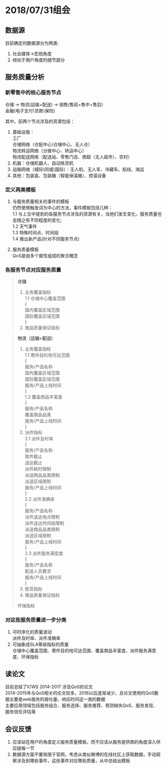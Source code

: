 # 2018/07/31组会

## 数据源

目前确定的数据源分为两类:

  1. 社会媒体->宏观角度
  2. 倾向于用户角度的细节部分  

## 服务质量分析

### 新零售中的核心服务节点

仓储 -> 物流(运输+配送) -> 销售(售前+售中+售后)  
金融(电子支付\贷款\保险)  

其中，前两个节点涉及的资源包括：

  1. 基础设施：  
  工厂  
  仓储网络（仓配中心\仓储中心、无人仓）  
  物流转运网络（分拨中心、转运中心）  
  物流配送网络（配送站、零售门店、商超（无人超市）、农村）
  2. 机器：仓储机器人、自动拣货机
  3. 运输网络（城际\同城\国际）：无人机、无人车、冷藏车、航线、海运
  4. 其他：包装盒、包装箱（智能保温箱）、控温设备

### 定义两类模板

  1. 与服务质量相关的事件的模板  
  仍然使用触发词为中心的方法，事件模板包括几种：  
  1.1 与上文中提到的各服务节点涉及的资源有关，当他们发生变化，服务质量也会随之有不同程度的变化;  
  1.2 天气事件  
  1.3 特殊时间点、时间段  
  1.4 推出新产品(针对不同服务节点)

  2. 服务质量模板  
  QoS是由多个属性组成的聚合概念

### 各服务节点对应服务质量
  
> **仓储**  
> 1. 业务覆盖指标  
    1.1 仓储中心覆盖范围  
    {  
       国内覆盖区域范围  
       国际覆盖区域范围  
    }  
> 2. 商品质量保证指标  

> **物流（运输+配送）**  
> 1. 业务覆盖指标  
    1.1 寄件目的地可达范围  
    {  
        服务/产品名称  
        国内覆盖区域范围  
        国际覆盖区域范围  
        服务/产品上线时间  
    }   
    1.2 覆盖商品丰富度  
    {  
        服务/产品名称  
        覆盖商品品类  
        服务/产品上线时间  
    }
> 2. 派件指标  
    2.1 派件及时率  
    {  
        服务/产品名称  
        取件截止  
        送达截止  
        派件耗时限制  
        派送商品品类限制  
        派送区域限制  
        服务/产品上线时间  
    }  
    2.2 派件准确率  
    {  
        服务/产品名称  
        派件送达地点限制  
        派件送达时间段限制  
        派送商品品类限制  
        派送区域限制  
        服务/产品上线时间  
    }  
    2.3 派件服务满意度  
    {  
        服务/产品名称  
        配送人员要求  
        服务/产品上线时间  
    }  
> 3. 拣货指标 
> 4. 商品质量保证指标

> 环保指标

### 对这些服务质量进一步分类

  1. 可时序化的质量波动  
  派件及时率、派件准确率  
  2. 可抽象成SLA等级指标的质量  
  仓储中心覆盖范围、寄件目的地可达范围、覆盖商品丰富度、派件服务满意度、环保指标

## 读论文

目前总结了ICWS 2014-2017 涉及QoS的论文  
2014-2015年与QoS相关的论文较多，2016以后逐渐减少，且论文使用的QoS数据主要是web服务的吞吐量、响应时间这一类的数据  
主要应用领域包括服务组合、服务选择、服务推荐、预测缺失QoS、服务发现、服务信任评估等

## 会议反馈

  1. 应该站在用户的角度定义服务质量模板，而不应该从服务提供商的角度深入供应链每一节
  2. 数据源方面不要局限于官网，考虑从类似微博的在线社区上获取数据，手动观察涉及到哪些事件，这些事件对应哪些质量，从中总结出模板

